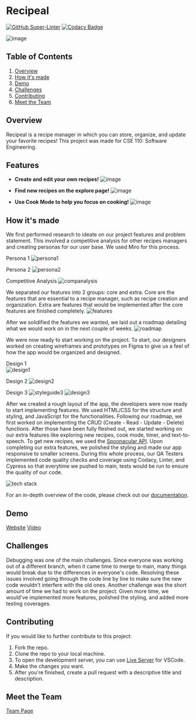 # Recipeal

[![GitHub Super-Linter](https://github.com/cse110-fa21-group13/cse110-fa21-group13/workflows/Lint%20Code%20Base/badge.svg)](https://github.com/marketplace/actions/super-linter)
[![Codacy Badge](https://app.codacy.com/project/badge/Grade/ddd9f01a4a1f4e26bba3aa7c2b5bcce8)](https://www.codacy.com?utm_source=github.com&amp;utm_medium=referral&amp;utm_content=cse110-fa21-group13/cse110-fa21-group13&amp;utm_campaign=Badge_Grade)

![image](https://user-images.githubusercontent.com/76819117/146281734-8f2e1ee6-1c27-49d4-8e3d-37d8774c7d0f.png)

## Table of Contents
1. [Overview](#overview)
2. [How it's made](#how-its-made)
3. [Demo](#demo)
4. [Challenges](#challenges) 
5. [Contributing](#contributing)
6. [Meet the Team](#meet-the-team)

## Overview
Recipeal is a recipe manager in which you can store, organize, and update your favorite recipes! This project was made for CSE 110: Software Engineering.

## Features
 - **Create and edit your own recipes!**
![image](https://user-images.githubusercontent.com/76819117/146282940-62490863-81d8-4a25-9a16-489035f25457.png)

 - **Find new recipes on the explore page!**
![image](https://user-images.githubusercontent.com/76819117/146283080-a10d0703-60bd-442d-85ee-a40861c42d1f.png)

 - **Use Cook Mode to help you focus on cooking!**
![image](https://user-images.githubusercontent.com/76819117/146283245-093e5575-da48-4d11-b34e-f29490cc6d07.png)


## How it's made
We first performed research to ideate on our project features and problem statement. This involved a competitive analysis for other recipes managers and creating personas for our user base. We used Miro for this process.

Persona 1
![persona1](https://user-images.githubusercontent.com/76819117/146270394-e8476c66-f94a-4165-9e92-b4f841282579.png)

Persona 2
![persona2](https://user-images.githubusercontent.com/76819117/146270474-7077994f-746e-4ac0-ab15-08eec687f498.png)

Competitive Analysis
![companalysis](https://user-images.githubusercontent.com/76819117/146270610-e9b0e7fc-767f-4c8d-a01d-e5b8aba07571.png)

We separated our features into 2 groups: core and extra. Core are the features that are essential to a recipe manager, such as recipe creation and organization. Extra are features that would be implemented after the core features are finished completely.
![features](https://user-images.githubusercontent.com/76819117/146271162-57619181-43d0-41e4-9696-d34e3955ccd2.png)

After we solidified the features we wanted, we laid out a roadmap detailing what we would work on in the next couple of weeks.
![roadmap](https://user-images.githubusercontent.com/76819117/146270792-eb82ef6f-8d56-4d2a-b049-c135bb0397b5.png)

We were now ready to start working on the project. To start, our designers worked on creating wireframes and prototypes on Figma to give us a feel of how the app would be organized and designed.

Design 1
<br>
![design1](https://user-images.githubusercontent.com/76819117/146271957-bfd677fb-7dca-4e38-95b1-e89200dba00d.png)

Design 2
![design2](https://user-images.githubusercontent.com/76819117/146272072-439b676d-cfeb-4709-8f22-974a72681fdc.png)

Design 3
![styleguide3](https://user-images.githubusercontent.com/76819117/146275218-13ded2d6-d13b-45d8-a02f-95050acf6944.png)
![design3](https://user-images.githubusercontent.com/76819117/146272146-e6c43836-fdeb-4d80-967e-315af9bb5219.png)

After we created a rough layout of the app, the developers were now ready to start implementing features. We used HTML/CSS for the structure and styling, and JavaScript for the functionalities. Following our roadmap, we first worked on implementing the CRUD (Create - Read - Update - Delete) functions. After those have been fully fleshed out, we started working on our extra features like exploring new recipes, cook mode, timer, and text-to-speech. To get new recipes, we used the [Spoonacular API](https://spoonacular.com/food-api). Upon completing our extra features, we polished the styling and made our app responsive to smaller screens. During this whole process, our QA Testers implemented code quality checks and coverage using Codacy, Linter, and Cypress so that everytime we pushed to main, tests would be run to ensure the quality of our code.

![tech stack](https://user-images.githubusercontent.com/76819117/146280503-568bae59-4c65-4456-a31d-f32d277ae014.png)

For an in-depth overview of the code, please check out our [documentation](https://cse110-fa21-group13.github.io/cse110-fa21-group13-docs/).

## Demo
[Website](https://recipeal.netlify.app/)
[Video](https://www.youtube.com/watch?v=IdlL57Bmyfw&t=40s)

## Challenges
Debugging was one of the main challenges. Since everyone was working out of a different branch, when it came time to merge to main, many things would break due to the differences in everyone's code. Resolving these issues involved going through the code line by line to make sure the new code wouldn't interfere with the old ones. Another challenge was the short amount of time we had to work on the project. Given more time, we would've implemented more features, polished the styling, and added more testing coverages. 

## Contributing
If you would like to further contribute to this project:
1. Fork the repo.
2. Clone the repo to your local machine.
3. To open the development server, you can use [Live Server](https://marketplace.visualstudio.com/items?itemName=ritwickdey.LiveServer) for VSCode.
4. Make the changes you want.
5. After you're finished, create a pull request with a descriptive title and description.

## Meet the Team
[Team Page](https://github.com/cse110-fa21-group13/cse110-fa21-group13/blob/main/admin/team.md)
